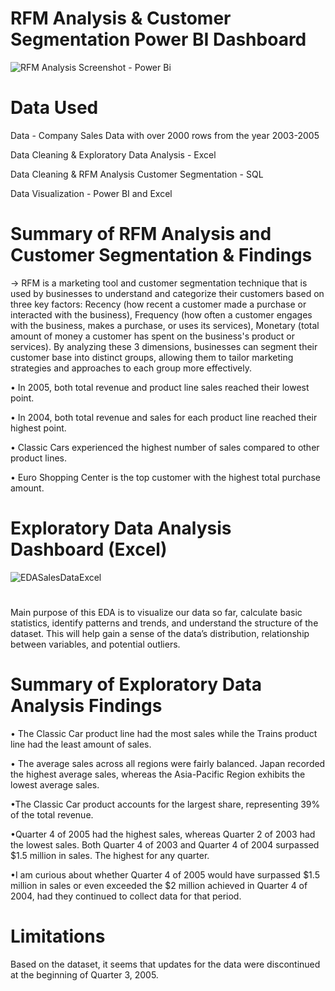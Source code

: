 <!DOCTYPE html>
<html>
<head>
</head>
<body>
<h1>RFM Analysis & Customer Segmentation Power BI Dashboard</h1>
<p></p>
</body>
</html>

![RFM Analysis Screenshot - Power Bi](https://github.com/raventheanalyst/RFM_Analysis_Customer_Segmentation_Excel_SQL_PowerBI/assets/128438737/e88ec368-9a9b-43a6-824b-f72516cb544b)

<!DOCTYPE html>
<html>
<head>
<!-- HTML Codes by Quackit.com -->
<meta name="viewport" content="width=device-width, initial-scale=1">
<meta name="description" content="Data  - Company Sales Data from the year 2003-2005
Data Cleaning & Exploratory Data Analysis - Excel
Data Cleaning & RFM Analysis Customer Segmentation - SQL 
Data Visualization - Power BI and Excel">
</head>
<body>
<h1>Data Used</h1>
<p>Data  - Company Sales Data with over 2000 rows from the year 2003-2005</p>
<p>Data Cleaning & Exploratory Data Analysis - Excel</p>
<p>Data Cleaning & RFM Analysis Customer Segmentation - SQL </p>
<p>Data Visualization - Power BI and Excel</p>
</body>
</html>

<!DOCTYPE html>
<html>
<head>
<!-- HTML Codes by Quackit.com -->
<meta name="viewport" content="width=device-width, initial-scale=1">
</head>
<body>
<h1>Summary of RFM Analysis and Customer Segmentation & Findings </h1>
<p>→ RFM is a marketing tool and customer segmentation technique that is used by businesses to understand and categorize their customers based on three key factors: Recency (how recent a customer made a purchase or interacted with the business), Frequency (how often a customer engages with the business, makes a purchase, or uses its services), Monetary (total amount of money a customer has spent on the business's product or services). By analyzing these 3 dimensions, businesses can segment their customer base into distinct groups, allowing them to tailor marketing strategies and approaches to each group more effectively. </p>
<p></p>
<p>• In 2005, both total revenue and product line sales reached their lowest point. </p>
<p>• In 2004, both total revenue and sales for each product line reached their highest point.</p>
<p>• Classic Cars experienced the highest number of sales compared to other product lines.</p>
<p>• Euro Shopping Center is the top customer with the highest total purchase amount. </p>
<p></p>
</body>
</html>

<!DOCTYPE html>
<html>
<head>
<!-- HTML Codes by Quackit.com -->
</head>
<body>
<h1>Exploratory Data Analysis Dashboard (Excel)</h1>
<p></p>
<p></p>
</body>
</html>

![EDASalesDataExcel](https://github.com/raventheanalyst/RFM_Analysis_Customer_Segmentation_Excel_SQL_PowerBI/assets/128438737/1aac046b-e8bf-40bd-8aad-685b48a0c31b)
<!DOCTYPE html>
<html>
<head>
<!-- HTML Codes by Quackit.com -->
<meta name="viewport" content="width=device-width, initial-scale=1">
</head>
<body>
<h1></h1>
<p>Main purpose of this EDA is to visualize our data so far, calculate basic statistics, identify patterns and trends, and understand the structure of the dataset. This will help gain a sense of the data’s distribution, relationship between variables, and potential outliers. </p>
</body>


<!DOCTYPE html>
<html>
<head>
<!-- HTML Codes by Quackit.com -->
<meta name="viewport" content="width=device-width, initial-scale=1">
</head>
<body>
<h1>Summary of Exploratory Data Analysis Findings</h1>
<p>• The Classic Car product line had the most sales while the Trains product line had the least amount of sales.</p>
<p>• The average sales across all regions were fairly balanced. Japan recorded the highest average sales, whereas the Asia-Pacific Region exhibits the lowest average sales. </p>
<p>•The Classic Car product accounts for the largest share, representing 39% of the total revenue.</p>
<p>•Quarter 4 of 2005 had the highest sales, whereas Quarter 2 of 2003 had the lowest sales. Both Quarter 4 of 2003 and Quarter 4 of 2004 surpassed $1.5 million in sales. The highest for any quarter.</p>
<p>•I am curious about whether Quarter 4 of 2005 would have surpassed $1.5 million in sales or even exceeded the $2 million achieved in Quarter 4 of 2004, had they continued to collect data for that period. </p>
</body>
</html>

<!DOCTYPE html>
<html>
<head>
<!-- HTML Codes by Quackit.com -->
<meta name="viewport" content="width=device-width, initial-scale=1">
</head>
<body>
<h1>Limitations</h1>
<p>Based on the dataset, it seems that updates for the data were discontinued at the beginning of Quarter 3, 2005. </p>
</body>
</html>
